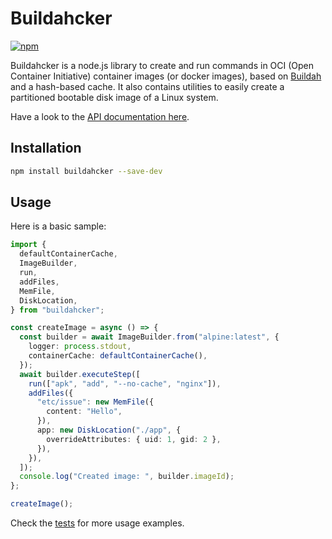 # Buildahcker

[![npm](https://img.shields.io/npm/v/buildahcker)](https://www.npmjs.com/package/buildahcker)

Buildahcker is a node.js library to create and run commands in OCI (Open Container Initiative) container images (or docker images), based on [Buildah](https://buildah.io/) and a hash-based cache. It also contains utilities to easily create a partitioned bootable disk image of a Linux system.

Have a look to the [API documentation here](https://davdiv.github.io/buildahcker/).

## Installation

```bash
npm install buildahcker --save-dev
```

## Usage

Here is a basic sample:

```typescript
import {
  defaultContainerCache,
  ImageBuilder,
  run,
  addFiles,
  MemFile,
  DiskLocation,
} from "buildahcker";

const createImage = async () => {
  const builder = await ImageBuilder.from("alpine:latest", {
    logger: process.stdout,
    containerCache: defaultContainerCache(),
  });
  await builder.executeStep([
    run(["apk", "add", "--no-cache", "nginx"]),
    addFiles({
      "etc/issue": new MemFile({
        content: "Hello",
      }),
      app: new DiskLocation("./app", {
        overrideAttributes: { uid: 1, gid: 2 },
      }),
    }),
  ]);
  console.log("Created image: ", builder.imageId);
};

createImage();
```

Check the [tests](./test) for more usage examples.
